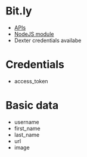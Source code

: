 # Bit.ly 

* [APIs](http://dev.bitly.com/)
* [NodeJS module](https://www.npmjs.com/package/node-bitlyapi)
* Dexter credentials availabe

# Credentials
* access_token

# Basic data

* username
* first_name
* last_name
* url
* image
